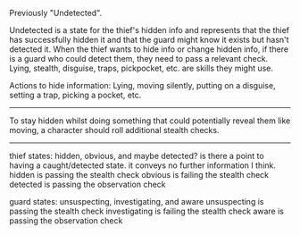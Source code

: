 Previously "Undetected".

Undetected is a state for the thief's hidden info and represents that the thief has successfully hidden it and that the guard might know it exists but hasn't detected it. When the thief wants to hide info or change hidden info, if there is a guard who could detect them, they need to pass a relevant check. Lying, stealth, disguise, traps, pickpocket, etc. are skills they might use.

Actions to hide information: Lying, moving silently, putting on a disguise, setting a trap, picking a pocket, etc.

---

To stay hidden whilst doing something that could potentially reveal them like moving, a character should roll additional stealth checks.

----

thief states:
hidden, obvious, and maybe detected? is there a point to having a caught/detected state. it conveys no further information I think.
hidden is passing the stealth check
obvious is failing the stealth check
detected is passing the observation check

guard states:
unsuspecting, investigating, and aware
unsuspecting is passing the stealth check
investigating is failing the stealth check
aware is passing the observation check